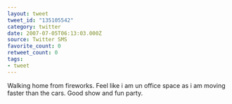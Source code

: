 ```yaml
---
layout: tweet
tweet_id: "135105542"
category: twitter
date: 2007-07-05T06:13:03.000Z
source: Twitter SMS
favorite_count: 0
retweet_count: 0
tags:
- tweet
---
```


Walking home from fireworks. Feel like i am un office space as i am moving faster than the cars. Good show and fun party.
